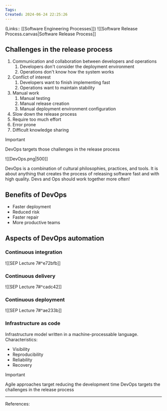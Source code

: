 ```yaml
---
Tags: 
Created: 2024-06-24 22:25:26
---
```

(Links:: [[Software Engineering Processes]])
![[Software Release Process.canvas|Software Release Process]]

## Challenges in the release process
1. Communication and collaboration between developers and operations
	1. Developers don't consider the deployment environment
	2. Operations don't know how the system works
2. Conflict of interest
	1. Developers want to finish implementing fast
	2. Operations want to maintain stability
3. Manual work
	1. Manual testing
	2. Manual release creation
	3. Manual deployment environment configuration
4. Slow down the release process
5. Require too much effort
6. Error prone
7. Difficult knowledge sharing

> [!important]
> DevOps targets those challenges in the release process

![[DevOps.png|500]]

DevOps is a combination of cultural philosophies, practices, and tools. It is about anything that creates the process of releasing software fast and with high quality. Devs and Ops should work together more often!

## Benefits of DevOps
- Faster deployment
- Reduced risk
- Faster repair
- More productive teams
## Aspects of DevOps automation
### Continuous integration
![[SEP Lecture 7#^e72bfb]]
### Continuous delivery
![[SEP Lecture 7#^cadc42]]
### Continuous deployment
![[SEP Lecture 7#^ae233b]]
### Infrastructure as code
Infrastructure model written in a machine-processable language. 
Characteristics:
- Visibility
- Reproducibility
- Reliability
- Recovery

> [!important]
> Agile approaches target reducing the development time
> DevOps targets the challenges in the release process

---
References:
